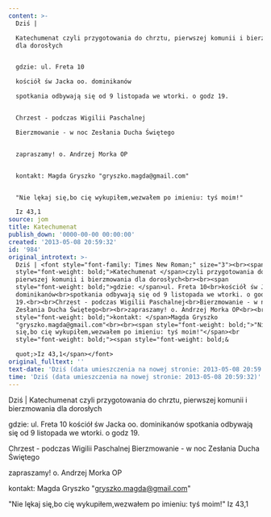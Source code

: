 ```yaml
---
content: >-
  Dziś | 

  Katechumenat czyli przygotowania do chrztu, pierwszej komunii i bierzmowania
  dla dorosłych


  gdzie: ul. Freta 10

  kościół św Jacka oo. dominikanów

  spotkania odbywają się od 9 listopada we wtorki. o godz 19.


  Chrzest - podczas Wigilii Paschalnej

  Bierzmowanie - w noc Zesłania Ducha Świętego


  zapraszamy! o. Andrzej Morka OP


  kontakt: Magda Gryszko "gryszko.magda@gmail.com"


  "Nie lękaj się,bo cię wykupiłem,wezwałem po imieniu: tyś moim!"

  Iz 43,1
source: jom
title: Katechumenat
publish_down: '0000-00-00 00:00:00'
created: '2013-05-08 20:59:32'
id: '984'
original_introtext: >-
  Dziś | <font style="font-family: Times New Roman;" size="3"><br><span
  style="font-weight: bold;">Katechumenat </span>czyli przygotowania do chrztu,
  pierwszej komunii i bierzmowania dla dorosłych<br><br><span
  style="font-weight: bold;">gdzie: </span>ul. Freta 10<br>kościół św Jacka oo.
  dominikanów<br>spotkania odbywają się od 9 listopada we wtorki. o godz
  19.<br><br>Chrzest - podczas Wigilii Paschalnej<br>Bierzmowanie - w noc
  Zesłania Ducha Świętego<br><br>zapraszamy! o. Andrzej Morka OP<br><br><span
  style="font-weight: bold;">kontakt: </span>Magda Gryszko
  "gryszko.magda@gmail.com"<br><br><span style="font-weight: bold;">"Nie lękaj
  się,bo cię wykupiłem,wezwałem po imieniu: tyś moim!"</span><br
  style="font-weight: bold;"><span style="font-weight: bold;&

  quot;>Iz 43,1</span></font>
original_fulltext: ''
text-date: 'Dziś (data umieszczenia na nowej stronie: 2013-05-08 20:59:32)'
time: 'Dziś (data umieszczenia na nowej stronie: 2013-05-08 20:59:32)'
---
```

Dziś | 
Katechumenat czyli przygotowania do chrztu, pierwszej komunii i bierzmowania dla dorosłych

gdzie: ul. Freta 10
kościół św Jacka oo. dominikanów
spotkania odbywają się od 9 listopada we wtorki. o godz 19.

Chrzest - podczas Wigilii Paschalnej
Bierzmowanie - w noc Zesłania Ducha Świętego

zapraszamy! o. Andrzej Morka OP

kontakt: Magda Gryszko "gryszko.magda@gmail.com"

"Nie lękaj się,bo cię wykupiłem,wezwałem po imieniu: tyś moim!"
Iz 43,1

<!--{{json:{"created_date":"2013-05-08 20:59:32","publish_down":"0000-00-00 00:00:00","id":"984"}}}-->